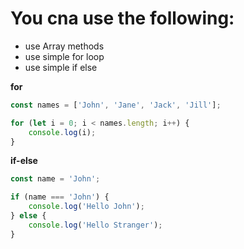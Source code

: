 # You cna use the following:

- use Array methods
- use simple for loop
- use simple if else

__for__
```javascript
const names = ['John', 'Jane', 'Jack', 'Jill'];

for (let i = 0; i < names.length; i++) {
    console.log(i);
}
```

__if-else__
```javascript
const name = 'John';

if (name === 'John') {
    console.log('Hello John');
} else {
    console.log('Hello Stranger');
}
```
